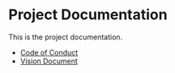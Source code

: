 # Project Documentation
This is the project documentation.

- [Code of Conduct](./Code_of_Conduct.md)
- [Vision Document](https://docs.google.com/document/d/17gLcOsIkj5dYUBavhsuP_Y5yFr_2VuLPPJmbOG2pJ8c/edit)
